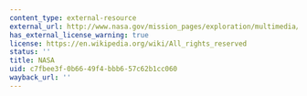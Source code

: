 ```yaml
---
content_type: external-resource
external_url: http://www.nasa.gov/mission_pages/exploration/multimedia/jfa18844_prt.htm
has_external_license_warning: true
license: https://en.wikipedia.org/wiki/All_rights_reserved
status: ''
title: NASA
uid: c7fbee3f-0b66-49f4-bbb6-57c62b1cc060
wayback_url: ''
---
```

